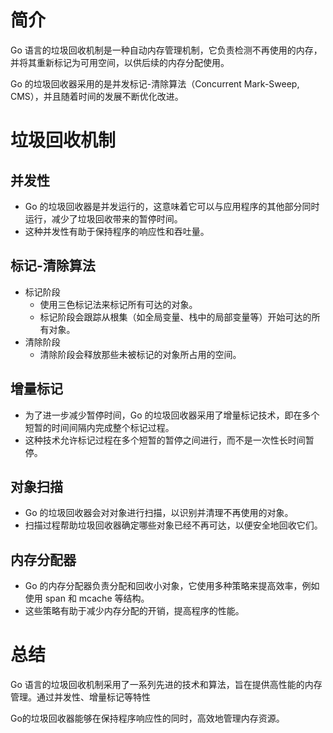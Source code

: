 # 简介

Go 语言的垃圾回收机制是一种自动内存管理机制，它负责检测不再使用的内存，并将其重新标记为可用空间，以供后续的内存分配使用。

Go 的垃圾回收器采用的是并发标记-清除算法（Concurrent Mark-Sweep, CMS），并且随着时间的发展不断优化改进。

# 垃圾回收机制

## 并发性

- Go 的垃圾回收器是并发运行的，这意味着它可以与应用程序的其他部分同时运行，减少了垃圾回收带来的暂停时间。
- 这种并发性有助于保持程序的响应性和吞吐量。

## 标记-清除算法

- 标记阶段
    - 使用三色标记法来标记所有可达的对象。
    - 标记阶段会跟踪从根集（如全局变量、栈中的局部变量等）开始可达的所有对象。
- 清除阶段
    - 清除阶段会释放那些未被标记的对象所占用的空间。

## 增量标记

- 为了进一步减少暂停时间，Go 的垃圾回收器采用了增量标记技术，即在多个短暂的时间间隔内完成整个标记过程。
- 这种技术允许标记过程在多个短暂的暂停之间进行，而不是一次性长时间暂停。

## 对象扫描

- Go 的垃圾回收器会对对象进行扫描，以识别并清理不再使用的对象。
- 扫描过程帮助垃圾回收器确定哪些对象已经不再可达，以便安全地回收它们。

## 内存分配器

- Go 的内存分配器负责分配和回收小对象，它使用多种策略来提高效率，例如使用 span 和 mcache 等结构。
- 这些策略有助于减少内存分配的开销，提高程序的性能。

# 总结

Go 语言的垃圾回收机制采用了一系列先进的技术和算法，旨在提供高性能的内存管理。通过并发性、增量标记等特性

Go的垃圾回收器能够在保持程序响应性的同时，高效地管理内存资源。